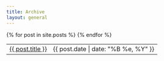 ```yaml
---
title: Archive
layout: general
---
```


<table id="post-list">
{% for post in site.posts %}
  <tr>
    <td>
      <a href="{{ post.url }}">{{ post.title }}</a>
    </td>
    <td class="date">
      {{ post.date | date: "%B %e, %Y" }}
    </td>
  </tr>
{% endfor %}
</table>
